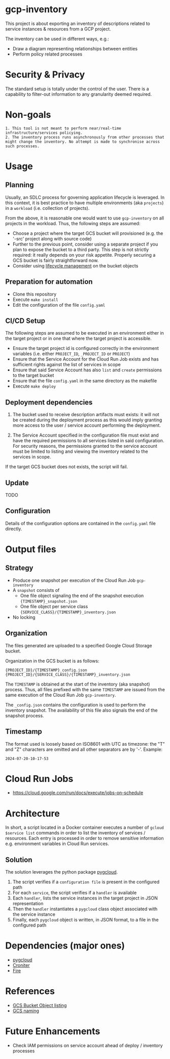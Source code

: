 # gcp-inventory

This project is about exporting an inventory of descriptions related to service instances & resources from a GCP project.

The inventory can be used in different ways, e.g.:

* Draw a diagram representing relationships between entities
* Perform policy related processes

# Security & Privacy

The standard setup is totally under the control of the user.
There is a capability to filter-out information to any granularity deemed required.

# Non-goals

    1. This tool is not meant to perform near/real-time infrastructure/services policying.
    2. The inventory process runs asynchronously from other processes that might change the inventory. No attempt is made to synchronise across such processes.

# Usage

## Planning

Usually, an SDLC process for governing application lifecycle is leveraged. In this context, it is best practice to have multiple environments (aka `projects`) in a `workload` (i.e. collection of projects).

From the above, it is reasonable one would want to use `gcp-inventory` on all projects in the workload. Thus, the following steps are assumed:

* Choose a project where the target GCS bucket will provisioned (e.g. the '-src' project along with source code)
* Further to the previous point, consider using a separate project if you plan to expose the bucket to a third party. This step is not strictly required: it really depends on your risk appetite. Properly securing a GCS bucket is fairly straightforward now.
* Consider using [lifecycle management](https://cloud.google.com/storage/docs/lifecycle) on the bucket objects

## Preparation for automation

* Clone this repository
* Execute `make install`
* Edit the configuration of the file `config.yaml`

## CI/CD Setup

The following steps are assumed to be executed in an environment either in the target project or in one that where the target project is accessible.

* Ensure the target project id is configured correctly in the environment variables (i.e. either `PROJECT_ID`, `_PROJECT_ID` or `PROJECT`)
* Ensure that the Service Account for the Cloud Run Job exists and has sufficient rights against the list of services in scope
* Ensure that said Service Account has also `list` and `create` permissions to the target bucket
* Ensure that the file `config.yaml` in the same directory as the makefile
* Execute `make deploy`

## Deployment dependencies

1. The bucket used to receive description artifacts must exists: it will not be created during the deployment process as this would imply granting more access to the user / service account performing the deployment.

2. The Service Account specified in the configuration file must exist and have the required permissions to all services listed in said configuration. For security reasons, the permissions granted to the service account must be limited to listing and viewing the inventory related to the services in scope.

If the target GCS bucket does not exists, the script will fail.

## Update

TODO

## Configuration

Details of the configuration options are contained in the `config.yaml` file directly.

# Output files

## Strategy

* Produce one snapshot per execution of the Cloud Run Job `gcp-inventory`
* A `snapshot` consists of
  * One file object signaling the end of the snapshot execution `{TIMESTAMP}_snapshot.json`
  * One file object per service class `{SERVICE_CLASS}/{TIMESTAMP}_inventory.json`
* No locking

## Organization

The files generated are uploaded to a specified Google Cloud Storage bucket.

Organization in the GCS bucket is as follows:

    {PROJECT_ID}/{TIMESTAMP}_config.json
    {PROJECT_ID}/{SERVICE_CLASS}/{TIMESTAMP}_inventory.json

The `TIMESTAMP` is obtained at the start of the inventory (aka snapshot) process. Thus, all files prefixed with the same `TIMESTAMP` are issued from the same execution of the Cloud Run Job `gcp-inventory`.

The `_config.json` contains the configuration is used to perform the inventory snapshot. The availability of this file also signals the end of the snapshot process.

## Timestamp

The format used is loosely based on ISO8601 with UTC as timezone: the "T" and "Z" characters are omitted and all other separators are by '-'. Example:

    2024-07-20-10-17-53


# Cloud Run Jobs

* https://cloud.google.com/run/docs/execute/jobs-on-schedule

# Architecture

In short, a script located in a Docker container executes a number of `gcloud $service list` commands in order to list the inventory of services / resources. Each entry is processed in order to remove sensitive information e.g. environment variables in Cloud Run services.

## Solution

The solution leverages the python package [pygcloud](https://github.com/jldupont/pygcloud/).

1. The script verifies if a `configuration file` is present in the configured path
1. For each `service`, the script verifies if a `handler` is available
1. Each `handler`, lists the service instances in the target project in JSON representation
1. Then the `handler` instantiates a `pygcloud` class object associated with the service instance
1. Finally, each `pygcloud` object is written, in JSON format, to a file in the configured path


# Dependencies (major ones)

* [pygcloud](https://github.com/jldupont/pygcloud/)
* [Croniter](https://pypi.org/project/croniter/)
* [Fire](https://pypi.org/project/fire/)

# References

* [GCS Bucket Object listing](https://cloud.google.com/storage/docs/json_api/v1/objects/list#list-objects-and-prefixes-using-glob)
* [GCS naming](https://cloud.google.com/storage/docs/objects#naming)

# Future Enhancements

* Check IAM permissions on service account ahead of deploy / inventory processes

